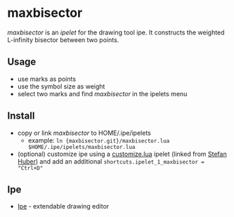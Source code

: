 # maxbisector

*maxbisector* is an *ipelet* for the drawing tool ipe. It constructs the weighted
L-infinity bisector between two points.

## Usage
* use marks as points
* use the symbol size as weight
* select two marks and find *maxbisector* in the ipelets menu

## Install
* copy or link *maxbisector* to HOME/.ipe/ipelets
   * example: `ln {maxbisector.git}/maxbisector.lua
     $HOME/.ipe/ipelets/maxbisector.lua`
* (optional) customize ipe using a
  [customize.lua](http://git.sthu.org/?p=ipestuff.git;a=blob_plain;f=customize.lua;hb=HEAD)
ipelet (linked from [Stefan Huber](https://www.sthu.org/misc/ipe.html)) and add
an additional `shortcuts.ipelet_1_maxbisector = "Ctrl+D"`

## Ipe
* [Ipe](http://ipe.otfried.org/) - extendable drawing editor

